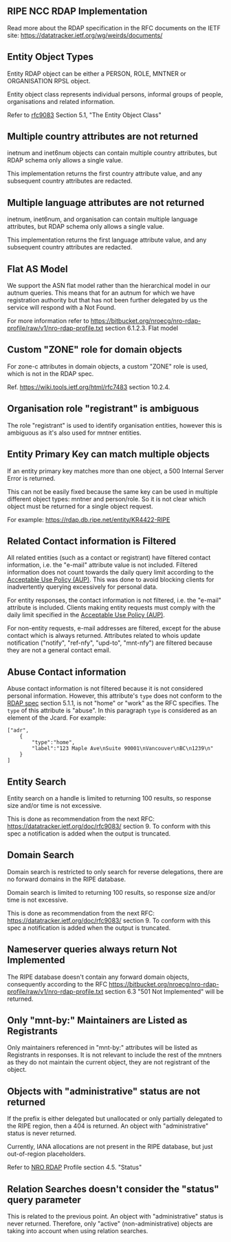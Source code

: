 RIPE NCC RDAP Implementation
-----------------------------
Read more about the RDAP specification in the RFC documents on the IETF site: https://datatracker.ietf.org/wg/weirds/documents/

Entity Object Types
-----------------------------------------------------
Entity RDAP object can be either a PERSON, ROLE, MNTNER or ORGANISATION RPSL object.

Entity object class represents individual persons, informal groups of people, organisations and related information.

Refer to [rfc9083](https://datatracker.ietf.org/doc/rfc9083/) Section 5.1, "The Entity Object Class"

Multiple country attributes are not returned
--------------------------------------------
inetnum and inet6num objects can contain multiple country attributes, but RDAP schema only allows a single value.

This implementation returns the first country attribute value, and any subsequent country attributes are redacted.

Multiple language attributes are not returned
---------------------------------------------
inetnum, inet6num, and organisation can contain multiple language attributes, but RDAP schema only allows a single
value.

This implementation returns the first language attribute value, and any subsequent country attributes are redacted.

Flat AS Model
----------------------------------------
We support the ASN flat model rather than the hierarchical model in our autnum queries. This means that for an autnum for which we have
registration authority but that has not been further delegated by us the service will respond with a Not Found.

For more information refer to https://bitbucket.org/nroecg/nro-rdap-profile/raw/v1/nro-rdap-profile.txt section
6.1.2.3. Flat model

Custom "ZONE" role for domain objects
-------------------------------------
For zone-c attributes in domain objects, a custom "ZONE" role is used, which is not in the RDAP spec.

Ref. https://wiki.tools.ietf.org/html/rfc7483 section 10.2.4.

Organisation role "registrant" is ambiguous
-------------------------------------------
The role "registrant" is used to identify organisation entities, however this is ambiguous as it's also used for mntner entities.

Entity Primary Key can match multiple objects
---------------------------------------------
If an entity primary key matches more than one object, a 500 Internal Server Error is returned.

This can not be easily fixed because the same key can be used in multiple different object types: mntner and
person/role. So it is not clear which object must be returned for a single object request.

For example: https://rdap.db.ripe.net/entity/KR4422-RIPE

Related Contact information is Filtered
---------------------------------------
All related entities (such as a contact or registrant) have filtered contact information, i.e. the "e-mail" attribute
value is not included. Filtered information does not count towards the daily query limit according to the
[Acceptable Use Policy (AUP)](https://www.ripe.net/manage-ips-and-asns/db/support/documentation/ripe-database-acceptable-use-policy).
This was done to avoid blocking clients for inadvertently querying excessively for personal data.

For entity responses, the contact information is not filtered, i.e. the "e-mail" attribute is included.
Clients making entity requests must comply with the daily limit specified in the
[Acceptable Use Policy (AUP)](https://www.ripe.net/manage-ips-and-asns/db/support/documentation/ripe-database-acceptable-use-policy).

For non-entity requests, e-mail addresses are filtered, except for the abuse contact which is always returned.
Attributes related to whois update notification ("notify", "ref-nfy", "upd-to", "mnt-nfy") are filtered
because they are not a general contact email.

Abuse Contact information
--------------------------
Abuse contact information is not filtered because it is not considered personal information. However, this attribute's
`type` does not conform to the [RDAP spec](https://bitbucket.org/nroecg/nro-rdap-profile/raw/v1/nro-rdap-profile.txt)
section 5.1.1, is not "home" or "work" as the RFC specifies. The `type` of this attribute is "abuse". In this
paragraph `type` is considered as an element of the Jcard.
For example:
````
["adr",
    {
        "type":"home",
        "label":"123 Maple Ave\nSuite 90001\nVancouver\nBC\n1239\n"
    }
]
````

Entity Search
--------------------------
Entity search on a handle is limited to returning 100 results, so response size and/or time is not excessive.

This is done as recommendation from the next RFC: https://datatracker.ietf.org/doc/rfc9083/ section 9. To conform with
this spec a notification is added when the output is truncated.

Domain Search
--------------------------
Domain search is restricted to only search for reverse delegations, there are no forward domains in the RIPE database.

Domain search is limited to returning 100 results, so response size and/or time is not excessive.

This is done as recommendation from the next RFC: https://datatracker.ietf.org/doc/rfc9083/ section 9. To conform with
this spec a notification is added when the output is truncated.

Nameserver queries always return Not Implemented
-------------------------------------------------
The RIPE database doesn't contain any forward domain objects, consequently according to the RFC
https://bitbucket.org/nroecg/nro-rdap-profile/raw/v1/nro-rdap-profile.txt section 6.3 "501 Not Implemented" will be
returned.

Only "mnt-by:" Maintainers are Listed as Registrants
-----------------------------------------------------
Only maintainers referenced in "mnt-by:" attributes will be listed as Registrants in responses. It is not relevant
to include the rest of the mntners as they do not maintain the current object, they are not registrant of the object.

Objects with "administrative" status are not returned
-----------------------------------------------------
If the prefix is either delegated but unallocated or only partially delegated to the RIPE region,
then a 404 is returned. An object with "administrative" status is never returned.

Currently, IANA allocations are not present in the RIPE database, but just out-of-region placeholders.

Refer to [NRO RDAP](https://bitbucket.org/nroecg/nro-rdap-profile/raw/v1/nro-rdap-profile.txt) Profile section 4.5. "Status"

Relation Searches doesn't consider the "status" query parameter
-----------------------------------------------------------------
This is related to the previous point. An object with "administrative" status is never returned.
Therefore, only "active" (non-administrative) objects are taking into account when using relation searches.
